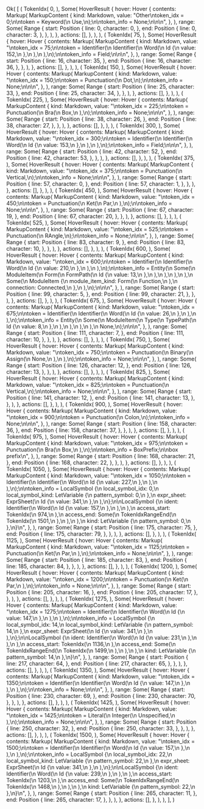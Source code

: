 Ok(
    [
        (
            TokenIdx(
                0,
            ),
            Some(
                HoverResult {
                    hover: Hover {
                        contents: Markup(
                            MarkupContent {
                                kind: Markdown,
                                value: "Other\ntoken_idx = 0;\n\ntoken = Keyword(\n    Use,\n);\n\ntoken_info = None;\n\n\n",
                            },
                        ),
                        range: Some(
                            Range {
                                start: Position {
                                    line: 0,
                                    character: 0,
                                },
                                end: Position {
                                    line: 0,
                                    character: 3,
                                },
                            },
                        ),
                    },
                    actions: [],
                },
            ),
        ),
        (
            TokenIdx(
                75,
            ),
            Some(
                HoverResult {
                    hover: Hover {
                        contents: Markup(
                            MarkupContent {
                                kind: Markdown,
                                value: "\ntoken_idx = 75;\n\ntoken = Identifier(\n    Identifier(\n        Word(\n            Id {\n                value: 152,\n            },\n        ),\n    ),\n);\n\ntoken_info = Field;\n\n\n",
                            },
                        ),
                        range: Some(
                            Range {
                                start: Position {
                                    line: 16,
                                    character: 35,
                                },
                                end: Position {
                                    line: 16,
                                    character: 36,
                                },
                            },
                        ),
                    },
                    actions: [],
                },
            ),
        ),
        (
            TokenIdx(
                150,
            ),
            Some(
                HoverResult {
                    hover: Hover {
                        contents: Markup(
                            MarkupContent {
                                kind: Markdown,
                                value: "\ntoken_idx = 150;\n\ntoken = Punctuation(\n    Dot,\n);\n\ntoken_info = None;\n\n\n",
                            },
                        ),
                        range: Some(
                            Range {
                                start: Position {
                                    line: 25,
                                    character: 33,
                                },
                                end: Position {
                                    line: 25,
                                    character: 34,
                                },
                            },
                        ),
                    },
                    actions: [],
                },
            ),
        ),
        (
            TokenIdx(
                225,
            ),
            Some(
                HoverResult {
                    hover: Hover {
                        contents: Markup(
                            MarkupContent {
                                kind: Markdown,
                                value: "\ntoken_idx = 225;\n\ntoken = Punctuation(\n    Bra(\n        Box,\n    ),\n);\n\ntoken_info = None;\n\n\n",
                            },
                        ),
                        range: Some(
                            Range {
                                start: Position {
                                    line: 38,
                                    character: 26,
                                },
                                end: Position {
                                    line: 38,
                                    character: 27,
                                },
                            },
                        ),
                    },
                    actions: [],
                },
            ),
        ),
        (
            TokenIdx(
                300,
            ),
            Some(
                HoverResult {
                    hover: Hover {
                        contents: Markup(
                            MarkupContent {
                                kind: Markdown,
                                value: "\ntoken_idx = 300;\n\ntoken = Identifier(\n    Identifier(\n        Word(\n            Id {\n                value: 153,\n            },\n        ),\n    ),\n);\n\ntoken_info = Field;\n\n\n",
                            },
                        ),
                        range: Some(
                            Range {
                                start: Position {
                                    line: 42,
                                    character: 52,
                                },
                                end: Position {
                                    line: 42,
                                    character: 53,
                                },
                            },
                        ),
                    },
                    actions: [],
                },
            ),
        ),
        (
            TokenIdx(
                375,
            ),
            Some(
                HoverResult {
                    hover: Hover {
                        contents: Markup(
                            MarkupContent {
                                kind: Markdown,
                                value: "\ntoken_idx = 375;\n\ntoken = Punctuation(\n    Vertical,\n);\n\ntoken_info = None;\n\n\n",
                            },
                        ),
                        range: Some(
                            Range {
                                start: Position {
                                    line: 57,
                                    character: 0,
                                },
                                end: Position {
                                    line: 57,
                                    character: 1,
                                },
                            },
                        ),
                    },
                    actions: [],
                },
            ),
        ),
        (
            TokenIdx(
                450,
            ),
            Some(
                HoverResult {
                    hover: Hover {
                        contents: Markup(
                            MarkupContent {
                                kind: Markdown,
                                value: "\ntoken_idx = 450;\n\ntoken = Punctuation(\n    Ket(\n        Par,\n    ),\n);\n\ntoken_info = None;\n\n\n",
                            },
                        ),
                        range: Some(
                            Range {
                                start: Position {
                                    line: 67,
                                    character: 19,
                                },
                                end: Position {
                                    line: 67,
                                    character: 20,
                                },
                            },
                        ),
                    },
                    actions: [],
                },
            ),
        ),
        (
            TokenIdx(
                525,
            ),
            Some(
                HoverResult {
                    hover: Hover {
                        contents: Markup(
                            MarkupContent {
                                kind: Markdown,
                                value: "\ntoken_idx = 525;\n\ntoken = Punctuation(\n    RAngle,\n);\n\ntoken_info = None;\n\n\n",
                            },
                        ),
                        range: Some(
                            Range {
                                start: Position {
                                    line: 83,
                                    character: 9,
                                },
                                end: Position {
                                    line: 83,
                                    character: 10,
                                },
                            },
                        ),
                    },
                    actions: [],
                },
            ),
        ),
        (
            TokenIdx(
                600,
            ),
            Some(
                HoverResult {
                    hover: Hover {
                        contents: Markup(
                            MarkupContent {
                                kind: Markdown,
                                value: "\ntoken_idx = 600;\n\ntoken = Identifier(\n    Identifier(\n        Word(\n            Id {\n                value: 210,\n            },\n        ),\n    ),\n);\n\ntoken_info = Entity(\n    Some(\n        ModuleItem(\n            Form(\n                FormPath(\n                    Id {\n                        value: 13,\n                    },\n                ),\n            ),\n        ),\n    ),\n    Some(\n        ModuleItem {\n            module_item_kind: Form(\n                Function,\n            ),\n            connection: Connected,\n        },\n    ),\n);\n\n\n",
                            },
                        ),
                        range: Some(
                            Range {
                                start: Position {
                                    line: 99,
                                    character: 5,
                                },
                                end: Position {
                                    line: 99,
                                    character: 21,
                                },
                            },
                        ),
                    },
                    actions: [],
                },
            ),
        ),
        (
            TokenIdx(
                675,
            ),
            Some(
                HoverResult {
                    hover: Hover {
                        contents: Markup(
                            MarkupContent {
                                kind: Markdown,
                                value: "\ntoken_idx = 675;\n\ntoken = Identifier(\n    Identifier(\n        Word(\n            Id {\n                value: 26,\n            },\n        ),\n    ),\n);\n\ntoken_info = Entity(\n    Some(\n        ModuleItem(\n            Type(\n                TypePath(\n                    Id {\n                        value: 8,\n                    },\n                ),\n            ),\n        ),\n    ),\n    None,\n);\n\n\n",
                            },
                        ),
                        range: Some(
                            Range {
                                start: Position {
                                    line: 111,
                                    character: 7,
                                },
                                end: Position {
                                    line: 111,
                                    character: 10,
                                },
                            },
                        ),
                    },
                    actions: [],
                },
            ),
        ),
        (
            TokenIdx(
                750,
            ),
            Some(
                HoverResult {
                    hover: Hover {
                        contents: Markup(
                            MarkupContent {
                                kind: Markdown,
                                value: "\ntoken_idx = 750;\n\ntoken = Punctuation(\n    Binary(\n        Assign(\n            None,\n        ),\n    ),\n);\n\ntoken_info = None;\n\n\n",
                            },
                        ),
                        range: Some(
                            Range {
                                start: Position {
                                    line: 126,
                                    character: 12,
                                },
                                end: Position {
                                    line: 126,
                                    character: 13,
                                },
                            },
                        ),
                    },
                    actions: [],
                },
            ),
        ),
        (
            TokenIdx(
                825,
            ),
            Some(
                HoverResult {
                    hover: Hover {
                        contents: Markup(
                            MarkupContent {
                                kind: Markdown,
                                value: "\ntoken_idx = 825;\n\ntoken = Punctuation(\n    Vertical,\n);\n\ntoken_info = None;\n\n\n",
                            },
                        ),
                        range: Some(
                            Range {
                                start: Position {
                                    line: 141,
                                    character: 12,
                                },
                                end: Position {
                                    line: 141,
                                    character: 13,
                                },
                            },
                        ),
                    },
                    actions: [],
                },
            ),
        ),
        (
            TokenIdx(
                900,
            ),
            Some(
                HoverResult {
                    hover: Hover {
                        contents: Markup(
                            MarkupContent {
                                kind: Markdown,
                                value: "\ntoken_idx = 900;\n\ntoken = Punctuation(\n    Colon,\n);\n\ntoken_info = None;\n\n\n",
                            },
                        ),
                        range: Some(
                            Range {
                                start: Position {
                                    line: 158,
                                    character: 36,
                                },
                                end: Position {
                                    line: 158,
                                    character: 37,
                                },
                            },
                        ),
                    },
                    actions: [],
                },
            ),
        ),
        (
            TokenIdx(
                975,
            ),
            Some(
                HoverResult {
                    hover: Hover {
                        contents: Markup(
                            MarkupContent {
                                kind: Markdown,
                                value: "\ntoken_idx = 975;\n\ntoken = Punctuation(\n    Bra(\n        Box,\n    ),\n);\n\ntoken_info = BoxPrefix;\n\nbox prefix\n",
                            },
                        ),
                        range: Some(
                            Range {
                                start: Position {
                                    line: 168,
                                    character: 21,
                                },
                                end: Position {
                                    line: 168,
                                    character: 22,
                                },
                            },
                        ),
                    },
                    actions: [],
                },
            ),
        ),
        (
            TokenIdx(
                1050,
            ),
            Some(
                HoverResult {
                    hover: Hover {
                        contents: Markup(
                            MarkupContent {
                                kind: Markdown,
                                value: "\ntoken_idx = 1050;\n\ntoken = Identifier(\n    Identifier(\n        Word(\n            Id {\n                value: 227,\n            },\n        ),\n    ),\n);\n\ntoken_info = LocalSymbol {\n    local_symbol_idx: 0,\n    local_symbol_kind: LetVariable {\n        pattern_symbol: 0,\n    },\n    expr_sheet: ExprSheet(\n        Id {\n            value: 341,\n        },\n    ),\n};\n\nLocalSymbol {\n    ident: Identifier(\n        Word(\n            Id {\n                value: 157,\n            },\n        ),\n    ),\n    access_start: TokenIdx(\n        974,\n    ),\n    access_end: Some(\n        TokenIdxRangeEnd(\n            TokenIdx(\n                1501,\n            ),\n        ),\n    ),\n    kind: LetVariable {\n        pattern_symbol: 0,\n    },\n}\n",
                            },
                        ),
                        range: Some(
                            Range {
                                start: Position {
                                    line: 175,
                                    character: 75,
                                },
                                end: Position {
                                    line: 175,
                                    character: 79,
                                },
                            },
                        ),
                    },
                    actions: [],
                },
            ),
        ),
        (
            TokenIdx(
                1125,
            ),
            Some(
                HoverResult {
                    hover: Hover {
                        contents: Markup(
                            MarkupContent {
                                kind: Markdown,
                                value: "\ntoken_idx = 1125;\n\ntoken = Punctuation(\n    Ket(\n        Par,\n    ),\n);\n\ntoken_info = None;\n\n\n",
                            },
                        ),
                        range: Some(
                            Range {
                                start: Position {
                                    line: 185,
                                    character: 83,
                                },
                                end: Position {
                                    line: 185,
                                    character: 84,
                                },
                            },
                        ),
                    },
                    actions: [],
                },
            ),
        ),
        (
            TokenIdx(
                1200,
            ),
            Some(
                HoverResult {
                    hover: Hover {
                        contents: Markup(
                            MarkupContent {
                                kind: Markdown,
                                value: "\ntoken_idx = 1200;\n\ntoken = Punctuation(\n    Ket(\n        Par,\n    ),\n);\n\ntoken_info = None;\n\n\n",
                            },
                        ),
                        range: Some(
                            Range {
                                start: Position {
                                    line: 205,
                                    character: 16,
                                },
                                end: Position {
                                    line: 205,
                                    character: 17,
                                },
                            },
                        ),
                    },
                    actions: [],
                },
            ),
        ),
        (
            TokenIdx(
                1275,
            ),
            Some(
                HoverResult {
                    hover: Hover {
                        contents: Markup(
                            MarkupContent {
                                kind: Markdown,
                                value: "\ntoken_idx = 1275;\n\ntoken = Identifier(\n    Identifier(\n        Word(\n            Id {\n                value: 147,\n            },\n        ),\n    ),\n);\n\ntoken_info = LocalSymbol {\n    local_symbol_idx: 14,\n    local_symbol_kind: LetVariable {\n        pattern_symbol: 14,\n    },\n    expr_sheet: ExprSheet(\n        Id {\n            value: 341,\n        },\n    ),\n};\n\nLocalSymbol {\n    ident: Identifier(\n        Word(\n            Id {\n                value: 231,\n            },\n        ),\n    ),\n    access_start: TokenIdx(\n        1136,\n    ),\n    access_end: Some(\n        TokenIdxRangeEnd(\n            TokenIdx(\n                1499,\n            ),\n        ),\n    ),\n    kind: LetVariable {\n        pattern_symbol: 14,\n    },\n}\n",
                            },
                        ),
                        range: Some(
                            Range {
                                start: Position {
                                    line: 217,
                                    character: 64,
                                },
                                end: Position {
                                    line: 217,
                                    character: 65,
                                },
                            },
                        ),
                    },
                    actions: [],
                },
            ),
        ),
        (
            TokenIdx(
                1350,
            ),
            Some(
                HoverResult {
                    hover: Hover {
                        contents: Markup(
                            MarkupContent {
                                kind: Markdown,
                                value: "\ntoken_idx = 1350;\n\ntoken = Identifier(\n    Identifier(\n        Word(\n            Id {\n                value: 147,\n            },\n        ),\n    ),\n);\n\ntoken_info = None;\n\n\n",
                            },
                        ),
                        range: Some(
                            Range {
                                start: Position {
                                    line: 230,
                                    character: 69,
                                },
                                end: Position {
                                    line: 230,
                                    character: 70,
                                },
                            },
                        ),
                    },
                    actions: [],
                },
            ),
        ),
        (
            TokenIdx(
                1425,
            ),
            Some(
                HoverResult {
                    hover: Hover {
                        contents: Markup(
                            MarkupContent {
                                kind: Markdown,
                                value: "\ntoken_idx = 1425;\n\ntoken = Literal(\n    Integer(\n        Unspecified,\n    ),\n);\n\ntoken_info = None;\n\n\n",
                            },
                        ),
                        range: Some(
                            Range {
                                start: Position {
                                    line: 250,
                                    character: 32,
                                },
                                end: Position {
                                    line: 250,
                                    character: 33,
                                },
                            },
                        ),
                    },
                    actions: [],
                },
            ),
        ),
        (
            TokenIdx(
                1500,
            ),
            Some(
                HoverResult {
                    hover: Hover {
                        contents: Markup(
                            MarkupContent {
                                kind: Markdown,
                                value: "\ntoken_idx = 1500;\n\ntoken = Identifier(\n    Identifier(\n        Word(\n            Id {\n                value: 157,\n            },\n        ),\n    ),\n);\n\ntoken_info = LocalSymbol {\n    local_symbol_idx: 22,\n    local_symbol_kind: LetVariable {\n        pattern_symbol: 22,\n    },\n    expr_sheet: ExprSheet(\n        Id {\n            value: 341,\n        },\n    ),\n};\n\nLocalSymbol {\n    ident: Identifier(\n        Word(\n            Id {\n                value: 239,\n            },\n        ),\n    ),\n    access_start: TokenIdx(\n        1203,\n    ),\n    access_end: Some(\n        TokenIdxRangeEnd(\n            TokenIdx(\n                1468,\n            ),\n        ),\n    ),\n    kind: LetVariable {\n        pattern_symbol: 22,\n    },\n}\n",
                            },
                        ),
                        range: Some(
                            Range {
                                start: Position {
                                    line: 265,
                                    character: 11,
                                },
                                end: Position {
                                    line: 265,
                                    character: 17,
                                },
                            },
                        ),
                    },
                    actions: [],
                },
            ),
        ),
    ],
)